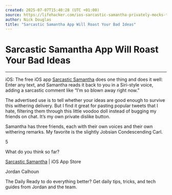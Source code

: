 ```yaml
---
created: 2025-07-07T15:40:28 (UTC +01:00)
source: https://lifehacker.com/ios-sarcastic-samantha-privately-mocks-things-with-you-1818822777
author: Nick Douglas
title: "Sarcastic Samantha App Will Roast Your Bad Ideas"
---
```


# Sarcastic Samantha App Will Roast Your Bad Ideas

[](https://lifehacker.com/)

___

iOS: The free iOS app [Sarcastic Samantha](https://itunes.apple.com/gb/app/sarcastic-samantha/id1276227679 "open in a new window") does one thing and does it well: Enter any text, and Samantha reads it back to you in a Siri-style voice, adding a sarcastic comment like “I’m so blown away right now.”  

The advertised use is to tell whether your ideas are good enough to survive this withering delivery. But I find it great for pasting popular tweets that I hate, filtering them through this little voodoo doll instead of bugging my friends on chat. It’s my own private dislike button.

Samantha has three friends, each with their own voices and their own withering remarks. My favorite is the slightly Jobsian Condescending Carl.

5

What do you think so far?

[Sarcastic Samantha](https://itunes.apple.com/gb/app/sarcastic-samantha/id1276227679?mt=8&ign-mpt=uo%3D4 "open in a new window") | iOS App Store

 Jordan Calhoun

The Daily Ready to do everything better? Get daily tips, tricks, and tech guides from Jordan and the team.
